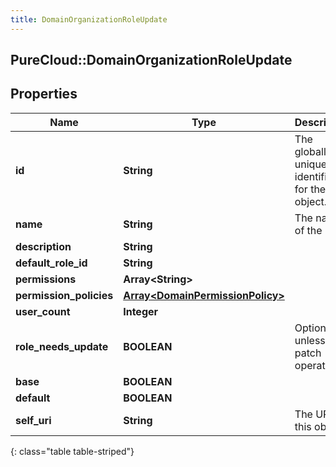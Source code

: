 ```yaml
---
title: DomainOrganizationRoleUpdate
---
```

## PureCloud::DomainOrganizationRoleUpdate

## Properties

|Name | Type | Description | Notes|
|------------ | ------------- | ------------- | -------------|
| **id** | **String** | The globally unique identifier for the object. | [optional] |
| **name** | **String** | The name of the role | |
| **description** | **String** |  | [optional] |
| **default_role_id** | **String** |  | [optional] |
| **permissions** | **Array&lt;String&gt;** |  | [optional] |
| **permission_policies** | [**Array&lt;DomainPermissionPolicy&gt;**](DomainPermissionPolicy.html) |  | [optional] |
| **user_count** | **Integer** |  | [optional] |
| **role_needs_update** | **BOOLEAN** | Optional unless patch operation. | [optional] |
| **base** | **BOOLEAN** |  | [optional] |
| **default** | **BOOLEAN** |  | [optional] |
| **self_uri** | **String** | The URI for this object | [optional] |
{: class="table table-striped"}


